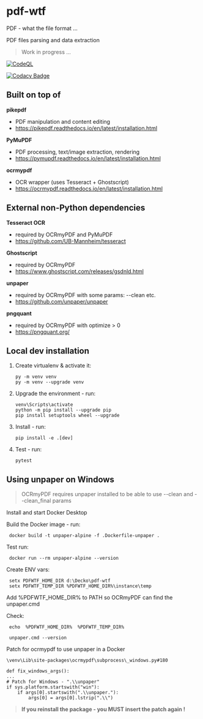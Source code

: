 # pdf-wtf

PDF - what the file format ...

PDF files parsing and data extraction

> Work in progress ...

[![CodeQL](https://github.com/filak/pdf-wtf/actions/workflows/codeql.yml/badge.svg)](https://github.com/filak/pdf-wtf/security/code-scanning)

[![Codacy Badge](https://app.codacy.com/project/badge/Grade/3a72061a5c0d4854885271f4e5e1bc2e)](https://app.codacy.com/gh/filak/pdf-wtf/dashboard?utm_source=gh&utm_medium=referral&utm_content=&utm_campaign=Badge_grade)

## Built on top of


**pikepdf** 
- PDF manipulation and content editing
- https://pikepdf.readthedocs.io/en/latest/installation.html

**PyMuPDF** 
- PDF processing, text/image extraction, rendering
- https://pymupdf.readthedocs.io/en/latest/installation.html

**ocrmypdf** 
- OCR wrapper (uses Tesseract + Ghostscript)
- https://ocrmypdf.readthedocs.io/en/latest/installation.html

## External non-Python dependencies

**Tesseract OCR** 
- required by OCRmyPDF and PyMuPDF
- https://github.com/UB-Mannheim/tesseract

**Ghostscript** 
- required by OCRmyPDF
- https://www.ghostscript.com/releases/gsdnld.html

**unpaper** 
- required by OCRmyPDF with some params: --clean etc. 
- https://github.com/unpaper/unpaper

**pngquant** 
- required by OCRmyPDF with optimize > 0 
- https://pngquant.org/

## Local dev installation

1. Create virtualenv &amp; activate it:

    ```
    py -m venv venv
    py -m venv --upgrade venv
    ```
    
2. Upgrade the environment - run:

    ```
    venv\Scripts\activate
    python -m pip install --upgrade pip
    pip install setuptools wheel --upgrade
    ```
    
3. Install - run:
    
    ```
    pip install -e .[dev]
    ```

4. Test - run:

    ```
    pytest
    ```

## Using unpaper on Windows

> OCRmyPDF requires unpaper installed to be able to use --clean and --clean_final params

Install and start Docker Desktop

Build the Docker image - run:

     docker build -t unpaper-alpine -f .Dockerfile-unpaper .

Test run:

     docker run --rm unpaper-alpine --version

Create ENV vars:

     setx PDFWTF_HOME_DIR d:\Decko\pdf-wtf
     setx PDFWTF_TEMP_DIR %PDFWTF_HOME_DIR%\instance\temp

Add %PDFWTF_HOME_DIR% to PATH so OCRmyPDF can find the unpaper.cmd

Check:

     echo  %PDFWTF_HOME_DIR%  %PDFWTF_TEMP_DIR%

     unpaper.cmd --version

Patch for ocrmypdf to use unpaper in a Docker  

    \venv\Lib\site-packages\ocrmypdf\subprocess\_windows.py#180  

    def fix_windows_args():
    ...
    # Patch for Windows - ".\\unpaper"
    if sys.platform.startswith("win"):
        if args[0].startswith(".\\unpaper."):
            args[0] = args[0].lstrip(".\\")

> **If you reinstall the package - you MUST insert the patch again !**

